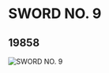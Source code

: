 # SWORD NO. 9
## 19858
![SWORD NO. 9](https://lc-www-live-s.legocdn.com/media/bricks/5/2/6126496.jpg)
